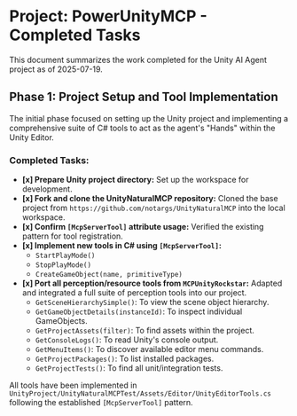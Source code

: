 # Project: PowerUnityMCP - Completed Tasks

This document summarizes the work completed for the Unity AI Agent project as of 2025-07-19.

## Phase 1: Project Setup and Tool Implementation

The initial phase focused on setting up the Unity project and implementing a comprehensive suite of C# tools to act as the agent's "Hands" within the Unity Editor.

### Completed Tasks:

-   **[x] Prepare Unity project directory:** Set up the workspace for development.
-   **[x] Fork and clone the UnityNaturalMCP repository:** Cloned the base project from `https://github.com/notargs/UnityNaturalMCP` into the local workspace.
-   **[x] Confirm `[McpServerTool]` attribute usage:** Verified the existing pattern for tool registration.
-   **[x] Implement new tools in C# using `[McpServerTool]`:**
    -   `StartPlayMode()`
    -   `StopPlayMode()`
    -   `CreateGameObject(name, primitiveType)`
-   **[x] Port all perception/resource tools from `MCPUnityRockstar`:** Adapted and integrated a full suite of perception tools into our project.
    -   `GetSceneHierarchySimple()`: To view the scene object hierarchy.
    -   `GetGameObjectDetails(instanceId)`: To inspect individual GameObjects.
    -   `GetProjectAssets(filter)`: To find assets within the project.
    -   `GetConsoleLogs()`: To read Unity's console output.
    -   `GetMenuItems()`: To discover available editor menu commands.
    -   `GetProjectPackages()`: To list installed packages.
    -   `GetProjectTests()`: To find all unit/integration tests.

All tools have been implemented in `UnityProject/UnityNaturalMCPTest/Assets/Editor/UnityEditorTools.cs` following the established `[McpServerTool]` pattern.
